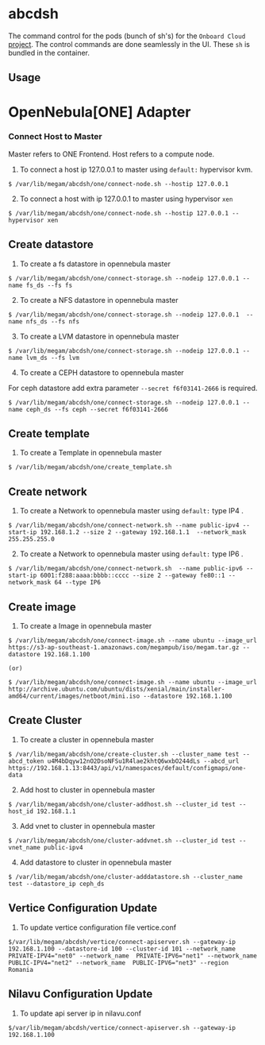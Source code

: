 # abcdsh

The command control for the pods (bunch of sh's)  for the `Onboard Cloud` [project](https://github.com/megamsys/abcd). The control commands are done seamlessly in the UI. These `sh` is bundled in the container.

## Usage

# OpenNebula[ONE] Adapter

### Connect Host to Master

Master refers to ONE Frontend. Host refers to a compute node.

1. To connect a host ip 127.0.0.1 to master using `default:` hypervisor kvm.

```
$ /var/lib/megam/abcdsh/one/connect-node.sh --hostip 127.0.0.1

```

2. To connect a host with ip 127.0.0.1 to master using hypervisor `xen`

```
$ /var/lib/megam/abcdsh/one/connect-node.sh --hostip 127.0.0.1 --hypervisor xen

```

## Create datastore

1. To create a fs datastore in opennebula master

```
$ /var/lib/megam/abcdsh/one/connect-storage.sh --nodeip 127.0.0.1 --name fs_ds --fs fs
```

2. To create a NFS  datastore in opennebula master

```
$ /var/lib/megam/abcdsh/one/connect-storage.sh --nodeip 127.0.0.1  --name nfs_ds --fs nfs
```

3. To create a LVM  datastore in opennebula master  

```
$ /var/lib/megam/abcdsh/one/connect-storage.sh --nodeip 127.0.0.1 --name lvm_ds --fs lvm  
```
4. To create a CEPH  datastore to opennebula master

For ceph datastore add extra parameter `--secret f6f03141-2666` is required.

```
$ /var/lib/megam/abcdsh/one/connect-storage.sh --nodeip 127.0.0.1 --name ceph_ds --fs ceph --secret f6f03141-2666

```

## Create template

1. To create a Template in opennebula master

```
$ /var/lib/megam/abcdsh/one/create_template.sh
```

## Create network

1. To create a Network to opennebula master using `default:` type IP4 .

```
$ /var/lib/megam/abcdsh/one/connect-network.sh --name public-ipv4 --start-ip 192.168.1.2 --size 2 --gateway 192.168.1.1  --network_mask 255.255.255.0
```
2. To create a Network to opennebula master using `default:` type IP6 .

```
$ /var/lib/megam/abcdsh/one/connect-network.sh  --name public-ipv6 --start-ip 6001:f288:aaaa:bbbb::cccc --size 2 --gateway fe80::1 --network_mask 64 --type IP6
```

## Create image

1. To create a Image in opennebula master

```
$ /var/lib/megam/abcdsh/one/connect-image.sh --name ubuntu --image_url https://s3-ap-southeast-1.amazonaws.com/megampub/iso/megam.tar.gz --datastore 192.168.1.100

(or)

$ /var/lib/megam/abcdsh/one/connect-image.sh --name ubuntu --image_url http://archive.ubuntu.com/ubuntu/dists/xenial/main/installer-amd64/current/images/netboot/mini.iso --datastore 192.168.1.100

```

## Create Cluster

1. To create a cluster in opennebula master

```
$ /var/lib/megam/abcdsh/one/create-cluster.sh --cluster_name test --abcd_token u4M4bDqyw12nO2DsoNFSu1R4lae2khtQ6wxbO244dLs --abcd_url https://192.168.1.13:8443/api/v1/namespaces/default/configmaps/one-data
```
2. Add host to cluster in opennebula master

```
$ /var/lib/megam/abcdsh/one/cluster-addhost.sh --cluster_id test --host_id 192.168.1.1
```
3. Add vnet to cluster in opennebula master
```
$ /var/lib/megam/abcdsh/one/cluster-addvnet.sh --cluster_id test --vnet_name public-ipv4
```
4. Add datastore to cluster in opennebula master
```
$ /var/lib/megam/abcdsh/one/cluster-adddatastore.sh --cluster_name test --datastore_ip ceph_ds
```



## Vertice Configuration Update

1. To update vertice configuration file vertice.conf

```
$/var/lib/megam/abcdsh/vertice/connect-apiserver.sh --gateway-ip 192.168.1.100 --datastore-id 100 --cluster-id 101 --network_name PRIVATE-IPV4="net0" --network_name  PRIVATE-IPV6="net1" --network_name PUBLIC-IPV4="net2" --network_name  PUBLIC-IPV6="net3" --region  Romania

```


## Nilavu Configuration Update

1. To update api server ip in nilavu.conf
```
$/var/lib/megam/abcdsh/vertice/connect-apiserver.sh --gateway-ip 192.168.1.100

```
